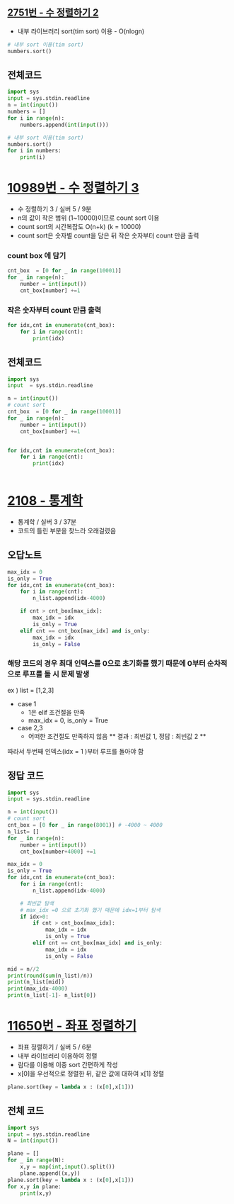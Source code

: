 ## [2751번 - 수 정렬하기 2](https://www.acmicpc.net/problem/2751) 

 - 내부 라이브러리 sort(tim sort) 이용 - O(nlogn)
 ``` python
# 내부 sort 이용(tim sort)
numbers.sort()
 ```

 ## 전체코드 

``` python
import sys
input = sys.stdin.readline
n = int(input())
numbers = []
for i in range(n):
    numbers.append(int(input()))

# 내부 sort 이용(tim sort)
numbers.sort()
for i in numbers:
    print(i)
```

# [10989번 - 수 정렬하기 3](https://www.acmicpc.net/problem/10989)

- 수 정렬하기 3 / 실버 5 / 9분
- n의 값이 작은 범위 (1~10000)이므로 count sort 이용 
- count sort의 시간복잡도 O(n+k) (k = 10000)
- count sort은 숫자별 count을 담은 뒤 작은 숫자부터 count 만큼  출력

### count box 에 담기
``` python
cnt_box  = [0 for _ in range(10001)]
for _ in range(n):
    number = int(input())
    cnt_box[number] +=1
```
### 작은 숫자부터 count 만큼  출력
```python
for idx,cnt in enumerate(cnt_box):
    for i in range(cnt):
        print(idx)

```

## 전체코드

``` python
import sys
input  = sys.stdin.readline

n = int(input())
# count sort
cnt_box  = [0 for _ in range(10001)]
for _ in range(n):
    number = int(input())
    cnt_box[number] +=1


for idx,cnt in enumerate(cnt_box):
    for i in range(cnt):
        print(idx)
    
```

# [2108 - 통계학](https://www.acmicpc.net/problem/2108)

 - 통계학 / 실버 3 / 37분 
 - 코드의 틀린 부분을 찾느라 오래걸렸음
## 오답노트
``` python
max_idx = 0
is_only = True
for idx,cnt in enumerate(cnt_box):
    for i in range(cnt):
        n_list.append(idx-4000)

    if cnt > cnt_box[max_idx]:
        max_idx = idx
        is_only = True
    elif cnt == cnt_box[max_idx] and is_only:
        max_idx = idx
        is_only = False
```
### __해당 코드의 경우 최대 인덱스를 0으로 초기화를 했기 때문에 0부터 순차적으로 루프를 돌 시 문제 발생__

ex ) list = [1,2,3] 
 - case 1 
   - 1은 elif 조건절을 만족
   - max_idx = 0, is_only = True
 - case 2,3
   - 어떠한 조건절도 만족하지 않음
** 결과 : 최빈값 1, 정답 : 최빈값 2 **

따라서 두번째 인덱스(idx = 1 )부터 루프를 돌아야 함

## 정답 코드

``` python
import sys
input = sys.stdin.readline

n = int(input())
# count sort
cnt_box = [0 for _ in range(8001)] # -4000 ~ 4000
n_list= []
for _ in range(n):
    number = int(input())
    cnt_box[number+4000] +=1

max_idx = 0
is_only = True
for idx,cnt in enumerate(cnt_box):
    for i in range(cnt):
        n_list.append(idx-4000)

    # 최빈값 탐색
    # max_idx =0 으로 초기화 했기 때문에 idx=1부터 탐색 
    if idx>0:
        if cnt > cnt_box[max_idx]:
            max_idx = idx
            is_only = True
        elif cnt == cnt_box[max_idx] and is_only:
            max_idx = idx
            is_only = False

mid = n//2
print(round(sum(n_list)/n))
print(n_list[mid])
print(max_idx-4000)
print(n_list[-1]- n_list[0])
```


# [11650번 - 좌표 정렬하기](https://www.acmicpc.net/problem/11650)
- 좌표 정렬하기 / 실버 5 / 6분
- 내부 라이브러리 이용하여 정렬
- 람다를 이용해 이중 sort 간편하게 작성
- x[0]을 우선적으로 정렬한 뒤, 같은 값에 대하여 x[1] 정렬

``` python
plane.sort(key = lambda x : (x[0],x[1]))
```

## 전체 코드

``` python
import sys
input = sys.stdin.readline
N = int(input())

plane = []
for _ in range(N):
    x,y = map(int,input().split())
    plane.append((x,y))
plane.sort(key = lambda x : (x[0],x[1]))
for x,y in plane:
    print(x,y)
``` 
